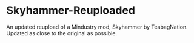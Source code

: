 # Skyhammer-Reuploaded
An updated reupload of a Mindustry mod, Skyhammer by TeabagNation.
Updated as close to the original as possible.
